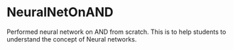 # NeuralNetOnAND
Performed neural network on AND from scratch. This is to help students to understand the concept of Neural networks.
